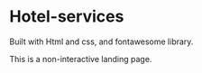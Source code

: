 # Hotel-services

Built with Html and css, and fontawesome library. 

This is a non-interactive landing page. 
